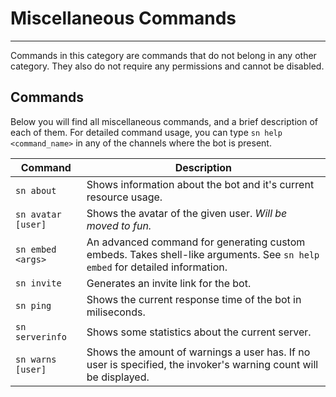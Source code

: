# Miscellaneous Commands

--- 

Commands in this category are commands that do not belong in any other category. They also do not require any permissions and cannot be disabled.

## Commands

Below you will find all miscellaneous commands, and a brief description of each of them. For detailed command usage, you can type `sn help <command_name>` in any of the channels where the bot is present.

| Command  | Description  |
| ------------ | ------------ |
| `sn about`  | Shows information about the bot and it's current resource usage.   |
| `sn avatar [user]`  | Shows the avatar of the given user. *Will be moved to fun.*   |
| `sn embed <args>`  | An advanced command for generating custom embeds. Takes shell-like arguments. See `sn help embed` for detailed information.  |
| `sn invite`  | Generates an invite link for the bot. |
| `sn ping`  | Shows the current response time of the bot in miliseconds. |
| `sn serverinfo`  | Shows some statistics about the current server. |
| `sn warns [user]`  | Shows the amount of warnings a user has. If no user is specified, the invoker's warning count will be displayed. |